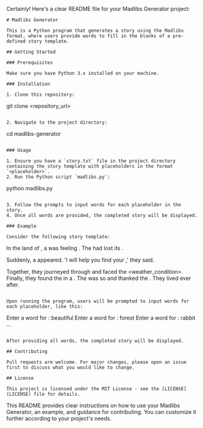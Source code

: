 Certainly! Here's a clear README file for your Madlibs Generator project:

```
# Madlibs Generator

This is a Python program that generates a story using the Madlibs format, where users provide words to fill in the blanks of a pre-defined story template.

## Getting Started

### Prerequisites

Make sure you have Python 3.x installed on your machine.

### Installation

1. Clone this repository:

```
git clone <repository_url>
```

2. Navigate to the project directory:

```
cd madlibs-generator
```

### Usage

1. Ensure you have a `story.txt` file in the project directory containing the story template with placeholders in the format `<placeholder>`.
2. Run the Python script `madlibs.py`:

```
python madlibs.py
```

3. Follow the prompts to input words for each placeholder in the story.
4. Once all words are provided, the completed story will be displayed.

### Example

Consider the following story template:

```
In the <adjective1> land of <place>, a <animal> was feeling <emotion>. The <animal> had lost its <object>.

Suddenly, a <character> appeared. 'I will help you find your <object>,' they said.

Together, they journeyed through <terrain> and faced the <weather_condition>. Finally, they found the <object> in a <place2>. The <animal> was so <emotion2> and thanked the <character>. They lived <adverb> ever after.
```

Upon running the program, users will be prompted to input words for each placeholder, like this:

```
Enter a word for <adjective1>: beautiful
Enter a word for <place>: forest
Enter a word for <animal>: rabbit
...
```

After providing all words, the completed story will be displayed.

## Contributing

Pull requests are welcome. For major changes, please open an issue first to discuss what you would like to change.

## License

This project is licensed under the MIT License - see the [LICENSE](LICENSE) file for details.
```

 This README provides clear instructions on how to use your Madlibs Generator, an example, and guidance for contributing. You can customize it further according to your project's needs.

